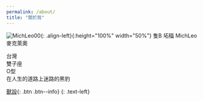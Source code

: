 ```yaml
---
permalink: /about/
title: "關於我"
---
```


![MichLeo00](https://user-images.githubusercontent.com/71741159/133176490-c3ce393a-d47e-4e84-8c69-2e15f85e2f4c.jpg){: .align-left}{:height="100%" width="50%"}
隻B 坧稫 MichLeo 麥克萊奧  

台灣  
雙子座  
O型  
在人生的道路上迷路的黑豹  

[獸設](https://blog.akakoom.com/blog/fursona-chTW/){: .btn .btn--info}
{: .text-left}
